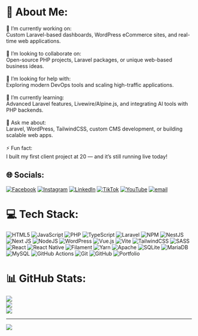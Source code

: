 # 💫 About Me:
🔭 I’m currently working on:<br>Custom Laravel-based dashboards, WordPress eCommerce sites, and real-time web applications.<br><br>👯 I’m looking to collaborate on:<br>Open-source PHP projects, Laravel packages, or unique web-based business ideas.<br><br>🤝 I’m looking for help with:<br>Exploring modern DevOps tools and scaling high-traffic applications.<br><br>🌱 I’m currently learning:<br>Advanced Laravel features, Livewire/Alpine.js, and integrating AI tools with PHP backends.<br><br>💬 Ask me about:<br>Laravel, WordPress, TailwindCSS, custom CMS development, or building scalable web apps.<br><br>⚡ Fun fact:<br>I built my first client project at 20 — and it’s still running live today!


## 🌐 Socials:
[![Facebook](https://img.shields.io/badge/Facebook-%231877F2.svg?logo=Facebook&logoColor=white)](https://www.facebook.com/arhamazhar123) [![Instagram](https://img.shields.io/badge/Instagram-%23E4405F.svg?logo=Instagram&logoColor=white)](https://www.instagram.com/arhamdevs) [![LinkedIn](https://img.shields.io/badge/LinkedIn-%230077B5.svg?logo=linkedin&logoColor=white)](https://www.linkedin.com/in/arhamazhar) [![TikTok](https://img.shields.io/badge/TikTok-%23000000.svg?logo=TikTok&logoColor=white)](https://tiktok.com/arham._.azhar) [![YouTube](https://img.shields.io/badge/YouTube-%23FF0000.svg?logo=YouTube&logoColor=white)](https://youtube.com/@ArhamAzhar) [![email](https://img.shields.io/badge/Email-D14836?logo=gmail&logoColor=white)](mailto:arhamazhar122@gmail.com) 

# 💻 Tech Stack:
![HTML5](https://img.shields.io/badge/html5-%23E34F26.svg?style=for-the-badge&logo=html5&logoColor=white) ![JavaScript](https://img.shields.io/badge/javascript-%23323330.svg?style=for-the-badge&logo=javascript&logoColor=%23F7DF1E) ![PHP](https://img.shields.io/badge/php-%23777BB4.svg?style=for-the-badge&logo=php&logoColor=white) ![TypeScript](https://img.shields.io/badge/typescript-%23007ACC.svg?style=for-the-badge&logo=typescript&logoColor=white) ![Laravel](https://img.shields.io/badge/laravel-%23FF2D20.svg?style=for-the-badge&logo=laravel&logoColor=white) ![NPM](https://img.shields.io/badge/NPM-%23CB3837.svg?style=for-the-badge&logo=npm&logoColor=white) ![NestJS](https://img.shields.io/badge/nestjs-%23E0234E.svg?style=for-the-badge&logo=nestjs&logoColor=white) ![Next JS](https://img.shields.io/badge/Next-black?style=for-the-badge&logo=next.js&logoColor=white) ![NodeJS](https://img.shields.io/badge/node.js-6DA55F?style=for-the-badge&logo=node.js&logoColor=white) ![WordPress](https://img.shields.io/badge/WordPress-%23117AC9.svg?style=for-the-badge&logo=WordPress&logoColor=white) ![Vue.js](https://img.shields.io/badge/vue.js-%2335495e.svg?style=for-the-badge&logo=vuedotjs&logoColor=%234FC08D) ![Vite](https://img.shields.io/badge/vite-%23646CFF.svg?style=for-the-badge&logo=vite&logoColor=white) ![TailwindCSS](https://img.shields.io/badge/tailwindcss-%2338B2AC.svg?style=for-the-badge&logo=tailwind-css&logoColor=white) ![SASS](https://img.shields.io/badge/SASS-hotpink.svg?style=for-the-badge&logo=SASS&logoColor=white) ![React](https://img.shields.io/badge/react-%2320232a.svg?style=for-the-badge&logo=react&logoColor=%2361DAFB) ![React Native](https://img.shields.io/badge/react_native-%2320232a.svg?style=for-the-badge&logo=react&logoColor=%2361DAFB) ![Filament](https://img.shields.io/badge/Filament-FFAA00?style=for-the-badge&logoColor=%23000000) ![Yarn](https://img.shields.io/badge/yarn-%232C8EBB.svg?style=for-the-badge&logo=yarn&logoColor=white) ![Apache](https://img.shields.io/badge/apache-%23D42029.svg?style=for-the-badge&logo=apache&logoColor=white) ![SQLite](https://img.shields.io/badge/sqlite-%2307405e.svg?style=for-the-badge&logo=sqlite&logoColor=white) ![MariaDB](https://img.shields.io/badge/MariaDB-003545?style=for-the-badge&logo=mariadb&logoColor=white) ![MySQL](https://img.shields.io/badge/mysql-4479A1.svg?style=for-the-badge&logo=mysql&logoColor=white) ![GitHub Actions](https://img.shields.io/badge/github%20actions-%232671E5.svg?style=for-the-badge&logo=githubactions&logoColor=white) ![Git](https://img.shields.io/badge/git-%23F05033.svg?style=for-the-badge&logo=git&logoColor=white) ![GitHub](https://img.shields.io/badge/github-%23121011.svg?style=for-the-badge&logo=github&logoColor=white) ![Portfolio](https://img.shields.io/badge/Portfolio-%23000000.svg?style=for-the-badge&logo=firefox&logoColor=#FF7139)
# 📊 GitHub Stats:
![](https://github-readme-stats.vercel.app/api?username=arham-azhar&theme=dark&hide_border=false&include_all_commits=true&count_private=true)<br/>
![](https://nirzak-streak-stats.vercel.app/?user=arham-azhar&theme=dark&hide_border=false)<br/>
![](https://github-readme-stats.vercel.app/api/top-langs/?username=arham-azhar&theme=dark&hide_border=false&include_all_commits=true&count_private=true&layout=compact)

---
[![](https://visitcount.itsvg.in/api?id=arham-azhar&icon=0&color=0)](https://visitcount.itsvg.in)
